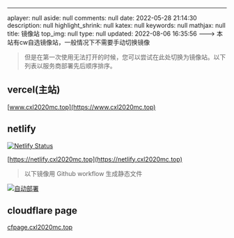 ---
aplayer: null
aside: null
comments: null
date: 2022-05-28 21:14:30
description: null
highlight_shrink: null
katex: null
keywords: null
mathjax: null
title: 镜像站
top_img: null
type: null
updated: 2022-08-06 16:35:56
---> 本站有cw自选镜像站，一般情况下不需要手动切换镜像
> 但是在第一次使用无法打开的时候，您可以尝试在此处切换为镜像站。以下列表以服务商部署先后顺序排序。

## vercel(主站)

[www.cxl2020mc.top](https://www.cxl2020mc.top)

## netlify

[![Netlify Status](https://api.netlify.com/api/v1/badges/956dc84b-c2ee-48cc-861d-17830a45d584/deploy-status)](https://app.netlify.com/sites/cxl2020mc/deploys)

[https://netlify.cxl2020mc.top](https://netlify.cxl2020mc.top)

> 以下镜像用 Github workflow 生成静态文件

[![自动部署](https://github.com/cxl2020MC/cxl2020MC.github.io/actions/workflows/autodeploy.yml/badge.svg)](https://github.com/cxl2020MC/cxl2020MC.github.io/actions/workflows/autodeploy.yml)

## cloudflare page

[cfpage.cxl2020mc.top](https://cfpage.cxl2020mc.top/)

